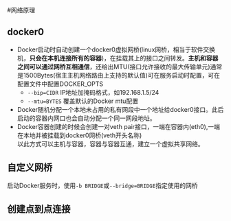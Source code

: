 #网络原理

docker0
-----------
* Docker启动时自动创建一个docker0虚拟网桥(linux网桥，相当于软件交换机，**只会在本机连接所有的容器**)，在挂载其上的接口之间转发。**主机和容器之间可以通过网桥互相通信**，还给出MTU(接口允许接收的最大传输单元)通常是1500Bytes(宿主主机网络路由上支持的默认值)可在服务启动时配置，可在配置文件中配置DOCKER_OPTS
  * `--bip=CIDR` IP地址加掩码格式，如192.168.1.5/24
  * `--mtu=BYTES` 覆盖默认的Docker mtu配置
* Docker随机分配一个本地未占用的私有网段中一个地址给docker0接口。此后启动的容器内网口也会自动分配一个同一网段地址。
* Docker容器创建的时候会创建一对veth pair接口，一端在容器内(eth0),一端在本地并被挂载到docker0网桥(veth开头名称)<br>
以此方式可以主机与容器，容器与容器互通，建立一个虚拟共享网络。

自定义网桥
---------
启动Docker服务时，使用`-b BRIDGE`或`--bridge=BRIDGE`指定使用的网桥

创建点到点连接
------------
